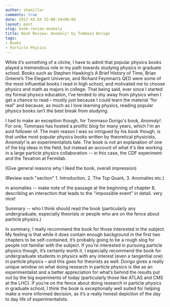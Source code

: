 ```yaml
---
author: shomiller
comments: true
date: 2017-XX-XX 15:00:19+00:00
layout: post
slug: book-review-anomaly
title: Book Review: Anomaly! by Tommaso Dorigo
tags:
- Books
- Particle Physics
---
```


While it’s something of a cliche, I have to admit that popular physics books played a tremendous role in my path towards studying physics in graduate school. Books such as Stephen Hawking’s A Brief History of Time, Brian Greene’s The Elegant Universe, and Richard Feynman’s QED were some of the most influential books I read in high school, and motivated me to choose physics and math as majors in college. That being said, ever since I started my formal physics education, I’ve tended to shy away from physics when I get a chance to read – mostly just because I could learn the material “for real” and because, as much as I love learning physics, reading popular physics books isn’t the best break from studying.

I had to make an exception though, for Tommaso Dorigo's book, <i>Anomaly!</i>. For one, Tommaso has hosted a prolific blog for many years, which I'm an avid follower of. The main reason I was so intrigued by his book though, is that unlike most popular physics books written by theoretical physicists, <i>Anomaly!</i> is an experimentalists tale. The book is not an explanation of one of the big ideas in the field, but instead an account of what it's like working in a large particle physics collaboration -- in this case, the CDF experiment and the Tevatron at Fermilab.

(Give general reasons why I liked the book, overall impression)

(Review each "section" 1. Introduction, 2. The Top Quark, 3. Anomalies etc.)

in anomalies -- make note of the passage at the beginning of chapter 8, describing an interaction that leads to the "impossible event" in detail. very nice!

Summary -- who I think should read the book (particularly any undergraduate, especially theorists or people who are on the fence about particle physics.)

In summary, I really recommend the book for those interested in the subject. My feeling is that while it does contain enough background in the first two chapters to be self-contained, it’s probably going to be a rough slog for people not familiar with the subject. If you’re interested in pursuing particle physics though, it’s certainly worth it. I especially recommend the book for undergraduate students in physics with any interest (even a tangential one) in particle physics – and this goes for theorists as well. Dorigo gives a really unique window on what doing research in particle physics is like as an experimentalist and a better appreciation for what’s behind the results put out by the big experiments of today (particularly those like ATLAS and CMS at the LHC). If you’re on the fence about doing research in particle physics in graduate school, I think the book is exceptionally well suited for helping make a more informed decision, as it’s a really honest depiction of the day to day life of experimentalists.
